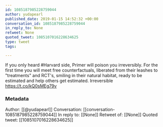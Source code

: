```yaml
---
id: 1085187985228759044
author: yudapearl
published_date: 2019-01-15 14:52:32 +00:00
conversation_id: 1085187985228759044
in_reply_to: None
retweet: None
quoted_tweet: 1085107016228634625
type: tweet
tags:

---
```


If you only heard #Harvard side, Primer will poison you irreversibly. For the first time you will meet free counterfactuals, liberated from their leashes to "treatments" and RCT's, smiling in their natural habitat, ready to be estimated and help others get estimated. Irreversible https://t.co/kQ0sMEg79v

### Metadata

Author: [[@yudapearl]]
Conversation: [[conversation-1085187985228759044]]
In reply to: [[None]]
Retweet of: [[None]]
Quoted tweet: [[1085107016228634625]]
